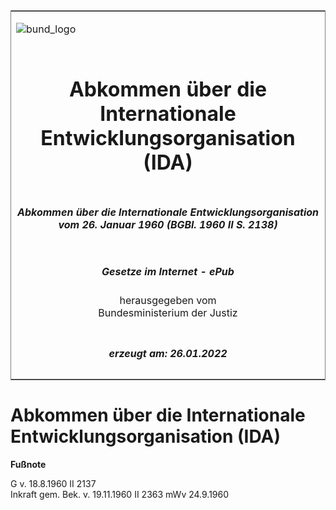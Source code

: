 <span id="DECKBLATT.html"></span>

<table border="0" frame="border" width="100%">

<tr valign="top">

<td align="left">

![bund\_logo](BfJ_2021_Web_de_de.gif)

</td>

<td align="right">

 

</td>

</tr>

<tr align="center" valign="middle">

<td colspan="2">

# Abkommen über die Internationale Entwicklungsorganisation (IDA)

</td>

</tr>

<tr align="center" valign="middle">

<td colspan="2">

##### Abkommen über die Internationale Entwicklungsorganisation vom 26. Januar 1960 (BGBl. 1960 II S. 2138)

</td>

</tr>

<tr align="center" valign="middle">

<td colspan="2">

  
  

##### Gesetze im Internet - ePub  
  
herausgegeben vom  
Bundesministerium der Justiz

</td>

</tr>

<tr align="center" valign="bottom">

<td colspan="2">

  
  

##### erzeugt am: 26.01.2022

</td>

</tr>

</table>

<span id="BJNR221389960.html"></span>

# Abkommen über die Internationale Entwicklungsorganisation (IDA)

<div>

  
**Fußnote**

<div class="jnhtml">

<div>

<div class="jurAbsatz">

G v. 18.8.1960 II 2137  
Inkraft gem. Bek. v. 19.11.1960 II 2363 mWv 24.9.1960

</div>

</div>

</div>

</div>

